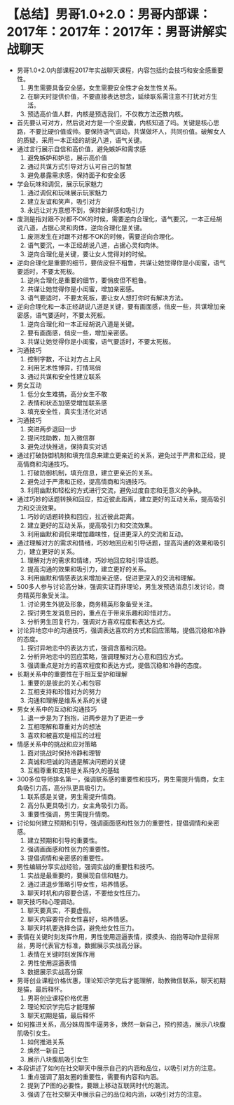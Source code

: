 # 【总结】男哥1.0+2.0：男哥内部课：2017年：2017年：2017年：男哥讲解实战聊天

-   男哥1.0+2.0内部课程2017年实战聊天课程，内容包括约会技巧和安全感重要性。
    1.  男生需要具备安全感，女生需要安全性才会发生性关系。
    2.  在聊天时提供价值，不要直接表达想念，延续联系需注意不打扰对方生活。
    3.  预选高价值人群，内核是预选我们，不仅教方法还教内核。
-   首先要认可对方，然后说对方是一个空皮囊，内核知道了吗。关键是核心思路，不要比硬价值或帅。要保持语气调动，共谋做坏人，共同价值。破解女人的质疑，采用一本正经的胡说八道，语气关键。
-   通过言行展示自信和高价值，避免嫉妒和需求感
    1.  避免嫉妒和妒忌，展示高价值
    2.  通过共谋方式引导对方认可自己的智慧
    3.  避免暴露需求感，保持面子和安全感
-   学会玩味和调侃，展示玩家魅力
    1.  通过调侃和玩味展示玩家魅力
    2.  建立友谊和笑声，吸引对方
    3.  永远让对方意想不到，保持新鲜感和吸引力
-   废测是指对跟不对都不OK的时候，需要逆向合理化，语气要沉，一本正经胡说八道，占据心灵和肉体，逆向合理化是关键。
    1.  废测发生在对跟不对都不OK的时候，需要逆向合理化。
    2.  语气要沉，一本正经胡说八道，占据心灵和肉体。
    3.  逆向合理化是关键，要让女人觉得对的时候。
-   逆向合理化是重要的细节，要俏皮但不粗鲁，共谋让她觉得你是小闺蜜，语气要适时，不要太死板。
    1.  逆向合理化是重要的细节，要俏皮但不粗鲁。
    2.  共谋让她觉得你是小闺蜜，增加亲密感。
    3.  语气要适时，不要太死板，要让女人想打你时有解决方法。
-   逆向合理化和一本正经胡说八道是关键，要有画面感，俏皮一些，共谋增加亲密感，语气要适时，不要太死板。
    1.  逆向合理化和一本正经胡说八道是关键。
    2.  要有画面感，俏皮一些，增加亲密感。
    3.  共谋让她觉得你是小闺蜜，语气要适时，不要太死板。
-   沟通技巧
    1.  控制字数，不让对方占上风
    2.  利用艺术性博弈，打情骂俏
    3.  通过共谋和安全性建立联系
-   男女互动
    1.  低分女生难搞，高分女生不敢
    2.  表情和状态加感受增加联系感
    3.  填充安全性，真实生活化对话
-   沟通技巧
    1.  突进两步退回一步
    2.  提问找助教，加入微信群
    3.  避免过快推进，保持真实对话
-   通过打破防御机制和填充信息来建立更亲近的关系，避免过于严肃和正经，提高情商和沟通技巧。
    1.  打破防御机制，填充信息，建立更亲近的关系。
    2.  避免过于严肃和正经，提高情商和沟通技巧。
    3.  利用幽默和轻松的方式进行交流，避免过度自恋和无意义的争执。
-   通过巧妙的话题转换和回应，拉近彼此距离，建立更好的互动关系，提高吸引力和交流效果。
    1.  巧妙的话题转换和回应，拉近彼此距离。
    2.  建立更好的互动关系，提高吸引力和交流效果。
    3.  利用幽默和调侃来增加趣味性，促进更深入的交流和互动。
-   通过理解对方的需求和情绪，巧妙地回应和引导话题，提高沟通的效果和吸引力，建立更好的关系。
    1.  理解对方的需求和情绪，巧妙地回应和引导话题。
    2.  提高沟通的效果和吸引力，建立更好的关系。
    3.  利用幽默和情感表达来增加亲近感，促进更深入的交流和理解。
-   500多人参与讨论高分妹，强调实证而非理论，男生发预选消息引发讨论，商务精英形象受关注。
    1.  讨论男生外貌及形象，商务精英形象备受关注。
    2.  探讨男生发消息目的，重点在于带来乐趣和珍惜对方。
    3.  分析男生回复行为，强调对方喜欢程度和表达方式。
-   讨论异地恋中的沟通技巧，强调表达喜欢的方式和回应策略，提倡沉稳和冷静的态度。
    1.  探讨异地恋中的表达方式，强调含蓄和沉稳。
    2.  分析异地恋中的回应策略，强调理解对方心意和回应方式。
    3.  强调重点是对方的喜欢程度和表达方式，提倡沉稳和冷静的态度。
-   长期关系中的重要性在于相互爱护和理解
    1.  重要的是彼此的关心和包容
    2.  互相支持和珍惜对方的努力
    3.  沟通和理解是维系关系的关键
-   男女关系中的互动和沟通技巧
    1.  退一步是为了抱抱，进两步是为了更进一步
    2.  互相理解和尊重对方的想法
    3.  喜欢和被喜欢是相互的过程
-   情感关系中的挑战和应对策略
    1.  面对挑战时保持冷静和理智
    2.  真诚和坦诚的沟通是解决问题的关键
    3.  互相尊重和支持是关系持久的基础
-   300多位导师排名第一，强调联系感的重要性和技巧，男生需提升情商，女主角吸引力高，高分队更具吸引力。
    1.  联系感是关键，男生需提升情商。
    2.  高分队更具吸引力，女主角吸引力高。
    3.  重要性强调，男生需提升情商。
-   讨论如何建立预期和引导，强调画面感和性张力的重要性，提倡调情和亲密感。
    1.  建立预期和引导的重要性。
    2.  强调画面感和性张力的重要性。
    3.  提倡调情和亲密感的重要性。
-   男性编辑分享实战经验，强调实战的重要性和技巧。
    1.  实战是最重要的，要展现自信和魅力。
    2.  通过进退步策略引导女性，培养情感。
    3.  聊天时机和内容要合适，不要给女性压力。
-   聊天技巧和心理调动。
    1.  聊天要真实，不要虚假。
    2.  聊天内容要符合女性喜好，培养情感。
    3.  聊天时机要选择合适，避免给女性压力。
-   表情在关键时刻发挥作用，男性使用逗逼表情，摸摸头、抱抱等动作显得屌丝，男哥代表官方标准，数据展示实战高分寐。
    1.  表情在关键时刻发挥作用
    2.  男性使用逗逼表情
    3.  数据展示实战高分寐
-   男哥创业课程价格优惠，理论知识学完后才能理解，助教微信联系，聊天初期是猫，最后释怀。
    1.  男哥创业课程价格优惠
    2.  理论知识学完后才能理解
    3.  聊天初期是猫，最后释怀
-   如何推进关系，高分妹周围牛逼男多，焕然一新自己，预约预选，展示八块腹肌吸引女生。
    1.  如何推进关系
    2.  焕然一新自己
    3.  展示八块腹肌吸引女生
-   本段讲述了如何在社交聊天中展示自己的内涵和品位，以吸引对方的注意。
    1.  重点强调了朋友圈的重要性，需要有内容和内涵。
    2.  提到了P图的必要性，要跟上移动互联网时代的潮流。
    3.  强调了在社交聊天中展示自己的品位和内涵，以吸引对方的注意。